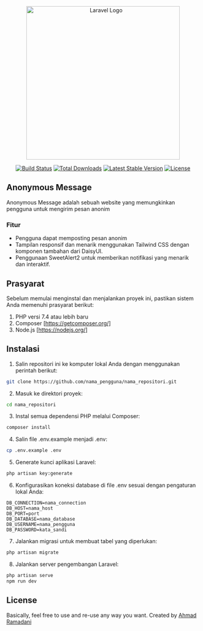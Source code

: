 <p align="center"><a href="https://laravel.com" target="_blank"><img src="https://raw.githubusercontent.com/laravel/art/master/logo-lockup/5%20SVG/2%20CMYK/1%20Full%20Color/laravel-logolockup-cmyk-red.svg" width="400" alt="Laravel Logo"></a></p>

<p align="center">
<a href="https://github.com/laravel/framework/actions"><img src="https://github.com/laravel/framework/workflows/tests/badge.svg" alt="Build Status"></a>
<a href="https://packagist.org/packages/laravel/framework"><img src="https://img.shields.io/packagist/dt/laravel/framework" alt="Total Downloads"></a>
<a href="https://packagist.org/packages/laravel/framework"><img src="https://img.shields.io/packagist/v/laravel/framework" alt="Latest Stable Version"></a>
<a href="https://packagist.org/packages/laravel/framework"><img src="https://img.shields.io/packagist/l/laravel/framework" alt="License"></a>
</p>

## Anonymous Message

Anonymous Message adalah sebuah website yang memungkinkan pengguna untuk mengirim pesan anonim

### Fitur

- Pengguna dapat memposting pesan anonim
- Tampilan responsif dan menarik menggunakan Tailwind CSS dengan komponen tambahan dari DaisyUI.
- Penggunaan SweetAlert2 untuk memberikan notifikasi yang menarik dan interaktif.

## Prasyarat

Sebelum memulai menginstal dan menjalankan proyek ini, pastikan sistem Anda memenuhi prasyarat berikut:

1. PHP versi 7.4 atau lebih baru
2. Composer [https://getcomposer.org/]
3. Node.js [https://nodejs.org/]

## Instalasi

1. Salin repositori ini ke komputer lokal Anda dengan menggunakan perintah berikut:
```bash
git clone https://github.com/nama_pengguna/nama_repositori.git
```
2. Masuk ke direktori proyek:
```bash
cd nama_repositori
```
3. Instal semua dependensi PHP melalui Composer:
```bash
composer install
```
4. Salin file .env.example menjadi .env:
```bash
cp .env.example .env
```
5. Generate kunci aplikasi Laravel:
```bash
php artisan key:generate
```
6. Konfigurasikan koneksi database di file .env sesuai dengan pengaturan lokal Anda:
```text
DB_CONNECTION=nama_connection
DB_HOST=nama_host
DB_PORT=port
DB_DATABASE=nama_database
DB_USERNAME=nama_pengguna
DB_PASSWORD=kata_sandi
```
7. Jalankan migrasi untuk membuat tabel yang diperlukan:
```bash
php artisan migrate
```
8. Jalankan server pengembangan Laravel:
```bash
php artisan serve
npm run dev
```

## License

Basically, feel free to use and re-use any way you want. Created by [Ahmad Ramadani](https://github.com/Ramadani-coding)
